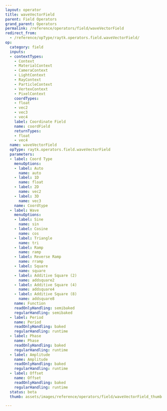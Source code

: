 ```yaml
---
layout: operator
title: waveVectorField
parent: Field Operators
grand_parent: Operators
permalink: /reference/operators/field/waveVectorField
redirect_from:
  - /reference/opType/raytk.operators.field.waveVectorField/
op:
  category: field
  inputs:
  - contextTypes:
    - Context
    - MaterialContext
    - CameraContext
    - LightContext
    - RayContext
    - ParticleContext
    - VertexContext
    - PixelContext
    coordTypes:
    - float
    - vec2
    - vec3
    - vec4
    label: Coordinate Field
    name: coordField
    returnTypes:
    - float
    - vec4
  name: waveVectorField
  opType: raytk.operators.field.waveVectorField
  parameters:
  - label: Coord Type
    menuOptions:
    - label: Auto
      name: auto
    - label: 1D
      name: float
    - label: 2D
      name: vec2
    - label: 3D
      name: vec3
    name: Coordtype
  - label: Wave
    menuOptions:
    - label: Sine
      name: sin
    - label: Cosine
      name: cos
    - label: Triangle
      name: tri
    - label: Ramp
      name: ramp
    - label: Reverse Ramp
      name: rramp
    - label: Square
      name: square
    - label: Additive Square (2)
      name: addsquare2
    - label: Additive Square (4)
      name: addsquare4
    - label: Additive Square (8)
      name: addsquare8
    name: Function
    readOnlyHandling: semibaked
    regularHandling: semibaked
  - label: Period
    name: Period
    readOnlyHandling: baked
    regularHandling: runtime
  - label: Phase
    name: Phase
    readOnlyHandling: baked
    regularHandling: runtime
  - label: Amplitude
    name: Amplitude
    readOnlyHandling: baked
    regularHandling: runtime
  - label: Offset
    name: Offset
    readOnlyHandling: baked
    regularHandling: runtime
  status: beta
  thumb: assets/images/reference/operators/field/waveVectorField_thumb.png

---
```

